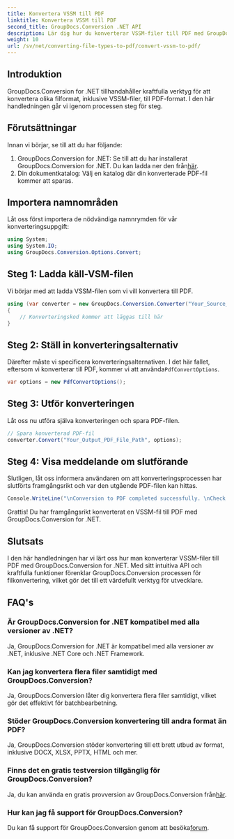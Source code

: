 ```yaml
---
title: Konvertera VSSM till PDF
linktitle: Konvertera VSSM till PDF
second_title: GroupDocs.Conversion .NET API
description: Lär dig hur du konverterar VSSM-filer till PDF med GroupDocs.Conversion for .NET. Lätt att följa handledning med steg-för-steg-instruktioner.
weight: 10
url: /sv/net/converting-file-types-to-pdf/convert-vssm-to-pdf/
---
```

## Introduktion
GroupDocs.Conversion for .NET tillhandahåller kraftfulla verktyg för att konvertera olika filformat, inklusive VSSM-filer, till PDF-format. I den här handledningen går vi igenom processen steg för steg.
## Förutsättningar
Innan vi börjar, se till att du har följande:
1.  GroupDocs.Conversion for .NET: Se till att du har installerat GroupDocs.Conversion for .NET. Du kan ladda ner den från[här](https://releases.groupdocs.com/conversion/net/).
2. Din dokumentkatalog: Välj en katalog där din konverterade PDF-fil kommer att sparas.

## Importera namnområden
Låt oss först importera de nödvändiga namnrymden för vår konverteringsuppgift:
```csharp
using System;
using System.IO;
using GroupDocs.Conversion.Options.Convert;
```
## Steg 1: Ladda käll-VSM-filen
Vi börjar med att ladda VSSM-filen som vi vill konvertera till PDF.
```csharp
using (var converter = new GroupDocs.Conversion.Converter("Your_Source_VSSM_File_Path"))
{
    // Konverteringskod kommer att läggas till här
}
```
## Steg 2: Ställ in konverteringsalternativ
 Därefter måste vi specificera konverteringsalternativen. I det här fallet, eftersom vi konverterar till PDF, kommer vi att använda`PdfConvertOptions`.
```csharp
var options = new PdfConvertOptions();
```
## Steg 3: Utför konverteringen
Låt oss nu utföra själva konverteringen och spara PDF-filen.
```csharp
// Spara konverterad PDF-fil
converter.Convert("Your_Output_PDF_File_Path", options);
```
## Steg 4: Visa meddelande om slutförande
Slutligen, låt oss informera användaren om att konverteringsprocessen har slutförts framgångsrikt och var den utgående PDF-filen kan hittas.
```csharp
Console.WriteLine("\nConversion to PDF completed successfully. \nCheck output in {0}", "Your_Output_Folder_Path");
```
Grattis! Du har framgångsrikt konverterat en VSSM-fil till PDF med GroupDocs.Conversion for .NET.

## Slutsats
I den här handledningen har vi lärt oss hur man konverterar VSSM-filer till PDF med GroupDocs.Conversion for .NET. Med sitt intuitiva API och kraftfulla funktioner förenklar GroupDocs.Conversion processen för filkonvertering, vilket gör det till ett värdefullt verktyg för utvecklare.
## FAQ's
### Är GroupDocs.Conversion for .NET kompatibel med alla versioner av .NET?
Ja, GroupDocs.Conversion for .NET är kompatibel med alla versioner av .NET, inklusive .NET Core och .NET Framework.
### Kan jag konvertera flera filer samtidigt med GroupDocs.Conversion?
Ja, GroupDocs.Conversion låter dig konvertera flera filer samtidigt, vilket gör det effektivt för batchbearbetning.
### Stöder GroupDocs.Conversion konvertering till andra format än PDF?
Ja, GroupDocs.Conversion stöder konvertering till ett brett utbud av format, inklusive DOCX, XLSX, PPTX, HTML och mer.
### Finns det en gratis testversion tillgänglig för GroupDocs.Conversion?
 Ja, du kan använda en gratis provversion av GroupDocs.Conversion från[här](https://releases.groupdocs.com/).
### Hur kan jag få support för GroupDocs.Conversion?
 Du kan få support för GroupDocs.Conversion genom att besöka[forum](https://forum.groupdocs.com/c/conversion/11).